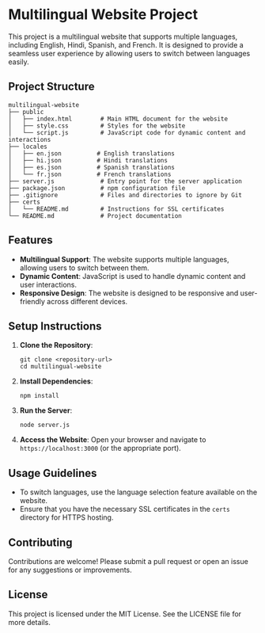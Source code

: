 # Multilingual Website Project

This project is a multilingual website that supports multiple languages, including English, Hindi, Spanish, and French. It is designed to provide a seamless user experience by allowing users to switch between languages easily.

## Project Structure

```
multilingual-website
├── public
│   ├── index.html        # Main HTML document for the website
│   ├── style.css         # Styles for the website
│   └── script.js         # JavaScript code for dynamic content and interactions
├── locales
│   ├── en.json          # English translations
│   ├── hi.json          # Hindi translations
│   ├── es.json          # Spanish translations
│   └── fr.json          # French translations
├── server.js             # Entry point for the server application
├── package.json          # npm configuration file
├── .gitignore            # Files and directories to ignore by Git
├── certs
│   └── README.md         # Instructions for SSL certificates
└── README.md             # Project documentation
```

## Features

- **Multilingual Support**: The website supports multiple languages, allowing users to switch between them.
- **Dynamic Content**: JavaScript is used to handle dynamic content and user interactions.
- **Responsive Design**: The website is designed to be responsive and user-friendly across different devices.

## Setup Instructions

1. **Clone the Repository**:
   ```
   git clone <repository-url>
   cd multilingual-website
   ```

2. **Install Dependencies**:
   ```
   npm install
   ```

3. **Run the Server**:
   ```
   node server.js
   ```

4. **Access the Website**:
   Open your browser and navigate to `https://localhost:3000` (or the appropriate port).

## Usage Guidelines

- To switch languages, use the language selection feature available on the website.
- Ensure that you have the necessary SSL certificates in the `certs` directory for HTTPS hosting.

## Contributing

Contributions are welcome! Please submit a pull request or open an issue for any suggestions or improvements.

## License

This project is licensed under the MIT License. See the LICENSE file for more details.